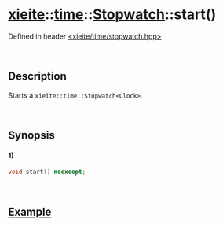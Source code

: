 # [xieite](../../../../../xieite.md)\:\:[time](../../../../../time.md)\:\:[Stopwatch<Clock>](../../../stopwatch.md)\:\:start\(\)
Defined in header [<xieite/time/stopwatch.hpp>](../../../../../../include/xieite/time/stopwatch.hpp)

&nbsp;

## Description
Starts a `xieite::time::Stopwatch<Clock>`.

&nbsp;

## Synopsis
#### 1)
```cpp
void start() noexcept;
```

&nbsp;

## [Example](./stop.md#Example)
